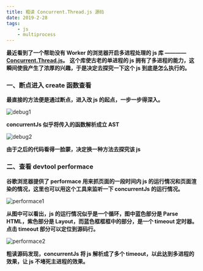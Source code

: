 ```yaml
---
title: 粗读 Concurrent.Thread.js 源码
date: 2019-2-28
tags:
    - js
    - multiprocess
---
```


**最近看到了一个帮助没有 Worker 的浏览器开启多进程处理的 js 库 ———— [Concurrent.Thread.js](https://github.com/HowGraceU/Concurrent.Thread.js)。**
**这个库使古老的单进程的 js 拥有了多进程的能力，这瞬间使我产生了浓厚的兴趣，于是决定去探究一下这个 js 到底是怎么执行的。**

### 一、断点进入 create 函数查看

**最直接的方法便是通过断点，进入改 js 的起点，一步一步得深入。**

![debug1](../../../../img/concurrent_thread_read/debug1.png)

**concurrentJs 似乎将传入的函数解析成立 AST**

![debug2](../../../../img/concurrent_thread_read/debug2.png)

**由于之后的代码看得一脸蒙，决定换一种方法去探究该 js**

### 二、查看 devtool performace

**谷歌浏览器提供了 performace 用来抓页面的一段时间内 js 的运行情况和页面渲染的情况，这里也可以用这个工具来监听一下 concurrentJs 的运行情况。**

![performace1](../../../../img/concurrent_thread_read/performace1.png)

**从图中可以看出，js 的运行情况似乎是一个循环，图中蓝色部分是 Parse HTML，紫色部分是 Layout，而蓝色框框框中的部分，是一个 timeout 定时器。**
**点击 timeout 部分可以定位到源码行。**

![performace2](../../../../img/concurrent_thread_read/performace2.png)

**粗读源码发现，concurrentJs 将 js 解析成了多个 timeout，以此达到多进程的效果，让 js 不堵死主进程的效果。**